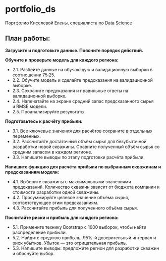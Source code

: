 # portfolio_ds
Портфолио Киселевой Елены, специалиста по Data Science
## План работы:

**Загрузите и подготовьте данные. Поясните порядок действий.**

**Обучите и проверьте модель для каждого региона:**
* 2.1. Разбейте данные на обучающую и валидационную выборки в соотношении 75:25.
* 2.2. Обучите модель и сделайте предсказания на валидационной выборке.
* 2.3. Сохраните предсказания и правильные ответы на валидационной выборке.
* 2.4. Напечатайте на экране средний запас предсказанного сырья и RMSE модели.
* 2.5. Проанализируйте результаты.

**Подготовьтесь к расчёту прибыли:**
* 3.1. Все ключевые значения для расчётов сохраните в отдельных переменных.
* 3.2. Рассчитайте достаточный объём сырья для безубыточной разработки новой скважины. Сравните полученный объём сырья со средним запасом в каждом регионе.
* 3.3. Напишите выводы по этапу подготовки расчёта прибыли. 

**Напишите функцию для расчёта прибыли по выбранным скважинам и предсказаниям модели:**
* 4.1. Выберите скважины с максимальными значениями предсказаний. Количество скважин зависит от бюджета компании и стоимости разработки одной скважины.
* 4.2. Просуммируйте целевое значение объёма сырья, соответствующее этим предсказаниям.
* 4.3. Рассчитайте прибыль для полученного объёма сырья.

**Посчитайте риски и прибыль для каждого региона:**
* 5.1. Примените технику Bootstrap с 1000 выборок, чтобы найти распределение прибыли.
* 5.2. Найдите среднюю прибыль, 95%-й доверительный интервал и риск убытков. Убыток — это отрицательная прибыль.
* 5.3. Напишите выводы: предложите регион для разработки скважин и обоснуйте выбор.